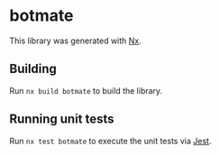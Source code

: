 # botmate

This library was generated with [Nx](https://nx.dev).

## Building

Run `nx build botmate` to build the library.

## Running unit tests

Run `nx test botmate` to execute the unit tests via [Jest](https://jestjs.io).
